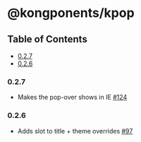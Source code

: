 # @kongponents/kpop

## Table of Contents

- [0.2.7](#027)
- [0.2.6](#026)

### 0.2.7
 - Makes the pop-over shows in IE [#124](https://github.com/Kong/kongponents/pull/124)

### 0.2.6
 - Adds slot to title + theme overrides [#97](https://github.com/Kong/kongponents/pull/97)